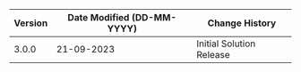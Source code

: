 | **Version** | **Date Modified (DD-MM-YYYY)** | **Change History**                          |
|-------------|--------------------------------|---------------------------------------------|
| 3.0.0       | 21-09-2023                     | Initial Solution Release                     | 
